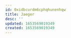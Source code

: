 ```yaml
---
id: 0xidbcurdm6cphqhunenhqw
title: Jaeger
desc: ''
updated: 1653569019349
created: 1653569019349
---
```


